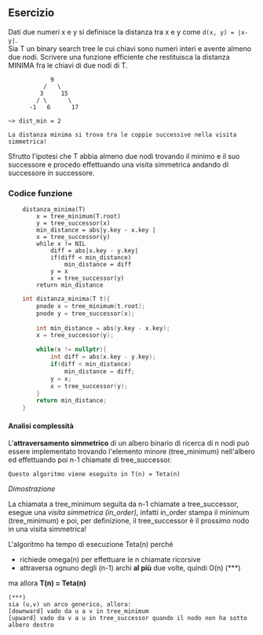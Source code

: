 ## Esercizio

Dati due numeri x e y si definisce la distanza tra x e y come `d(x, y) = |x-y|`.<br>
Sia T un binary search tree le cui chiavi sono numeri interi e avente almeno due nodi. Scrivere una funzione efficiente che restituisca la distanza MINIMA fra le chiavi di due nodi di T.

```
            9
          /   \
         3     15
        / \      \
      -1   6      17
    
~> dist_min = 2

La distanza minima si trova tra le coppie successive nella visita simmetrica!
```

Sfrutto l'ipotesi che T abbia almeno due nodi trovando il minimo e il suo successore e procedo effettuando una visita simmetrica andando di successore in successore.

### Codice funzione

```pseudocode
    distanza_minima(T)
        x = tree_minimum(T.root)
        y = tree_successor(x)
        min_distance = abs|y.key - x.key |
        x = tree_successor(y)
        while x != NIL
            diff = abs|x.key - y.key|
            if(diff < min_distance)
                min_distance = diff
            y = x
            x = tree_successor(y)
        return min_distance
```

```c++
    int distanza_minima(T t){
        pnode x = tree_minimum(t.root);
        pnode y = tree_successor(x);
        
        int min_distance = abs(y.key - x.key);
        x = tree_successor(y);

        while(x != nullptr){
            int diff = abs(x.key - y.key);
            if(diff < min_distance)
                min_distance = diff;
            y = x;
            x = tree_successor(y);
        }
        return min_distance;
    }
```

#### Analisi complessità

L'**attraversamento simmetrico** di un albero binario di ricerca di n nodi può essere implementato 
trovando l'elemento minore (tree_minimum) nell'albero ed effettuando poi n-1 chiamate di tree_successor.

```
Questo algoritmo viene eseguito in T(n) = Teta(n)
```

_Dimostrazione_

La chiamata a tree_minimum seguita da n-1 chiamate a tree_successor, esegue una _visita simmetrica (in\_order)_, infatti in\_order stampa il minimum (tree\_minimum) e poi, per definizione, il tree\_successor è il prossimo nodo in una visita simmetrica!

L'algoritmo ha tempo di esecuzione Teta(n) perché
- richiede omega(n) per effettuare le n chiamate ricorsive
- attraversa ognuno degli (n-1) archi **al più** due volte, quindi O(n) (\*\*\*)

ma allora **T(n) = Teta(n)**

```
(***)
sia (u,v) un arco generico, allora:
[downward] vado da u a v in tree_minimum
[upward] vado da v a u in tree_successor quando il nodo non ha sotto albero destro
```

